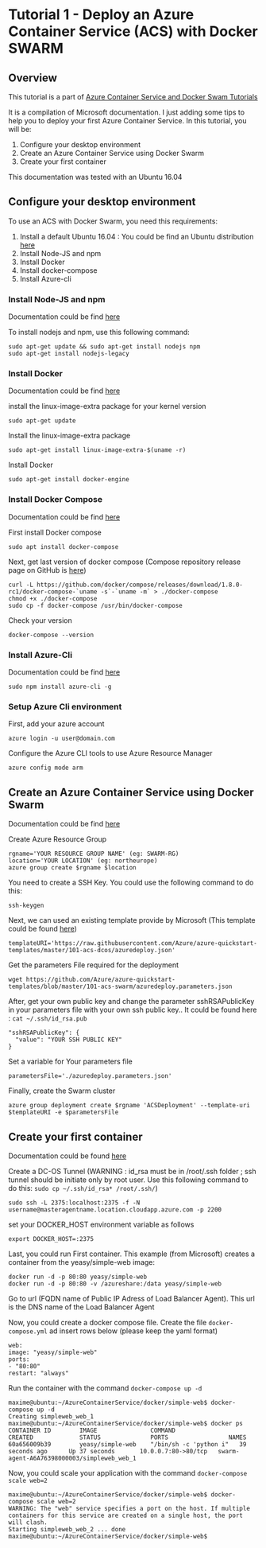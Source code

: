 # Tutorial 1 - Deploy an Azure Container Service (ACS) with Docker SWARM
## Overview


This tutorial is a part of [Azure Container Service and Docker Swam Tutorials](README.md)

It is a compilation of Microsoft documentation. I just adding some tips to help you to deploy your first Azure Container Service. In this tutorial, you will be:

1. Configure your desktop environment
2. Create an Azure Container Service using Docker Swarm
3. Create your first container

This documentation was tested with an Ubuntu 16.04

## Configure your desktop environment
To use an ACS with Docker Swarm, you need this requirements:

1. Install a default Ubuntu 16.04 : You could be find an Ubuntu distribution [here](http://www.ubuntu.com/download/desktop)
2. Install Node-JS and npm
3. Install Docker
4. Install docker-compose
5. Install Azure-cli

### Install Node-JS and npm
Documentation could be find [here](https://doc.ubuntu-fr.org/nodejs)

To install nodejs and npm, use this following command:

    sudo apt-get update && sudo apt-get install nodejs npm
    sudo apt-get install nodejs-legacy

### Install Docker
Documentation could be find [here](https://docs.docker.com/engine/installation/linux/ubuntulinux/)

install the linux-image-extra package for your kernel version

    sudo apt-get update
Install the linux-image-extra package

    sudo apt-get install linux-image-extra-$(uname -r)
Install Docker

    sudo apt-get install docker-engine

### Install Docker Compose
Documentation could be find [here](https://docs.docker.com/compose/)

First install Docker compose

    sudo apt install docker-compose

Next, get last version of docker compose (Compose repository release page on GitHub is [here](https://github.com/docker/compose/releases))

    curl -L https://github.com/docker/compose/releases/download/1.8.0-rc1/docker-compose-`uname -s`-`uname -m` > ./docker-compose
    chmod +x ./docker-compose
    sudo cp -f docker-compose /usr/bin/docker-compose
Check your version

    docker-compose --version

### Install Azure-Cli
Documentation could be find [here](https://azure.microsoft.com/fr-fr/documentation/articles/xplat-cli-install/)

    sudo npm install azure-cli -g
### Setup Azure Cli environment
First, add your azure account

    azure login -u user@domain.com
Configure the Azure CLI tools to use Azure Resource Manager

    azure config mode arm
## Create an Azure Container Service using Docker Swarm
Documentation could be find [here](https://azure.microsoft.com/en-us/documentation/articles/container-service-deployment/)

Create Azure Resource Group

    rgname='YOUR RESOURCE GROUP NAME' (eg: SWARM-RG)
    location='YOUR LOCATION' (eg: northeurope)
    azure group create $rgname $location
You need to create a SSH Key. You could use the following command to do this:

    ssh-keygen
Next, we can used an existing template provide by Microsoft (This template could be found [here](https://github.com/Azure/azure-quickstart-templates/blob/master/101-acs-swarm/docs/SwarmWalkthrough.md))

    templateURI='https://raw.githubusercontent.com/Azure/azure-quickstart-templates/master/101-acs-dcos/azuredeploy.json'
Get the parameters File required for the deployment

    wget https://github.com/Azure/azure-quickstart-templates/blob/master/101-acs-swarm/azuredeploy.parameters.json
After, get your own public key and change the parameter sshRSAPublicKey in your parameters file with your own ssh public key.. It could be found here : `cat ~/.ssh/id_rsa.pub`

    "sshRSAPublicKey": {
      "value": "YOUR SSH PUBLIC KEY"
    }
Set a variable for Your parameters file

    parametersFile='./azuredeploy.parameters.json'
Finally, create the Swarm cluster

    azure group deployment create $rgname 'ACSDeployment' --template-uri $templateURI -e $parametersFile

## Create your first container
Documentation could be found [here](https://azure.microsoft.com/en-us/documentation/articles/container-service-connect/)

Create a DC-OS Tunnel (WARNING : id_rsa must be in /root/.ssh folder ; ssh tunnel should be initiate only by root user. Use this following command to do this: `sudo cp ~/.ssh/id_rsa* /root/.ssh/`)

    sudo ssh -L 2375:localhost:2375 -f -N username@masteragentname.location.cloudapp.azure.com -p 2200
set your DOCKER_HOST environment variable as follows

    export DOCKER_HOST=:2375
Last, you could run First container. This example (from Microsoft) creates a container from the yeasy/simple-web image:

    docker run -d -p 80:80 yeasy/simple-web
    docker run -d -p 80:80 -v /azureshare:/data yeasy/simple-web
Go to url (FQDN name of Public IP Adress of Load Balancer Agent). This url is the DNS name of the Load Balancer Agent

Now, you could create a docker compose file. Create the file `docker-compose.yml` ad insert rows below (please keep the yaml format)

    web:
    image: "yeasy/simple-web"
    ports:
    - "80:80"
    restart: "always"
Run the container with the command `docker-compose up -d`

    maxime@ubuntu:~/AzureContainerService/docker/simple-web$ docker-compose up -d
    Creating simpleweb_web_1
    maxime@ubuntu:~/AzureContainerService/docker/simple-web$ docker ps
    CONTAINER ID        IMAGE               COMMAND                  CREATED             STATUS              PORTS                 NAMES
    60a656009b39        yeasy/simple-web    "/bin/sh -c 'python i"   39 seconds ago      Up 37 seconds       10.0.0.7:80->80/tcp   swarm-agent-A6A76398000003/simpleweb_web_1
Now, you could scale your application with the command `docker-compose scale web=2`

    maxime@ubuntu:~/AzureContainerService/docker/simple-web$ docker-compose scale web=2
    WARNING: The "web" service specifies a port on the host. If multiple containers for this service are created on a single host, the port will clash.
    Starting simpleweb_web_2 ... done
    maxime@ubuntu:~/AzureContainerService/docker/simple-web$
